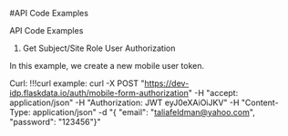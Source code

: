 #API Code Examples

API Code Examples

1. Get Subject/Site Role User Authorization 

In this example, we create a new mobile user token. 

Curl:
!!!curl example:
	curl -X POST "https://dev-idp.flaskdata.io/auth/mobile-form-authorization" -H "accept: application/json" -H "Authorization: JWT eyJ0eXAiOiJKV" -H "Content-Type: application/json" -d "{ \"email\": \"taliafeldman@yahoo.com\", \"password\": \"123456\"}"

<!--
Java:
!!!example
Request request = Request.Post("https://dev-idp.flaskdata.io/auth/mobile-form-authorization");
String body = "{ \"email\": \"taliafeldman@yahoo.com\", \"password\": \"123456\"}";
request.bodyString(body,ContentType.APPLICATION_JSON);
request.setHeader("Accept", "application/json");
request.setHeader("Authorization", "JWT eyJ0eXAiOiJKV");
request.setHeader("Content-Type", "application/json");
HttpResponse httpResponse = request.execute().returnResponse();
System.out.println(httpResponse.getStatusLine());
if (httpResponse.getEntity() != null) {
	String html = EntityUtils.toString(httpResponse.getEntity());
	System.out.println(html);
}

Python:
!!!example
import requests

headers = {
    'accept': 'application/json',
    'Authorization': 'JWT eyJ0eXAiOiJKV',
    'Content-Type': 'application/json',
}

data = '{ "email": "taliafeldman@yahoo.com", "password": "123456"}'

response = requests.post('https://dev-idp.flaskdata.io/auth/mobile-form-authorization', headers=headers, data=data)


Swift:
!!!example
func chilkatTest() {
    let rest = CkoRest()
    var success: Bool

    //  URL: https://dev-idp.flaskdata.io/auth/mobile-form-authorization
    var bTls: Bool = true
    var port: Int = 443
    var bAutoReconnect: Bool = true
    success = rest.Connect("dev-idp.flaskdata.io", port: port, tls: bTls, autoReconnect: bAutoReconnect)
    if success != true {
        print("ConnectFailReason: \(rest.ConnectFailReason.intValue)")
        print("\(rest.LastErrorText)")
        return
    }

    //  Note: The above code does not need to be repeatedly called for each REST request.
    //  The rest object can be setup once, and then many requests can be sent.  Chilkat will automatically
    //  reconnect within a FullRequest* method as needed.  It is only the very first connection that is explicitly
    //  made via the Connect method.

    //  The following JSON is sent in the request body.

    //  {
    //    "email": "taliafeldman@yahoo.com",
    //    "password": "123456"
    //  }

    let json = CkoJsonObject()
    json.UpdateString("email", value: "taliafeldman@yahoo.com")
    json.UpdateString("password", value: "123456")

    rest.AddHeader("accept", value: "application/json")
    rest.AddHeader("Content-Type", value: "application/json")
    rest.AddHeader("Authorization", value: "JWT eyJ0eXAiOiJKV")

    let sbRequestBody = CkoStringBuilder()
    json.EmitSb(sbRequestBody)
    let sbResponseBody = CkoStringBuilder()
    success = rest.FullRequestSb("POST", uriPath: "/auth/mobile-form-authorization", requestBody: sbRequestBody, responseBody: sbResponseBody)
    if success != true {
        print("\(rest.LastErrorText)")
        return
    }

    var respStatusCode: Int = rest.ResponseStatusCode.intValue
    print("response status code = \(respStatusCode)")
    if respStatusCode >= 400 {
        print("Response Status Code = \(respStatusCode)")
        print("Response Header:")
        print("\(rest.ResponseHeader)")
        print("Response Body:")
        print("\(sbResponseBody.GetAsString())")
        return
    }


}

NodeJS:
!!!example
var request = require('request');

var headers = {
    'accept': 'application/json',
    'Authorization': 'JWT eyJ0eXAiOiJKV',
    'Content-Type': 'application/json'
};

var dataString = '{ "email": "taliafeldman@yahoo.com", "password": "123456"}';

var options = {
    url: 'https://dev-idp.flaskdata.io/auth/mobile-form-authorization',
    method: 'POST',
    headers: headers,
    body: dataString
};

function callback(error, response, body) {
    if (!error && response.statusCode == 200) {
        console.log(body);
    }
}

request(options, callback);


2. Read data from FlaskData CRF

Curl:

Java:

Python:

Swift:

NodeJS:


3. Create an event, CRFs, and data

Curl:

Java:

Python:

Swift:

NodeJS:

+ -->
